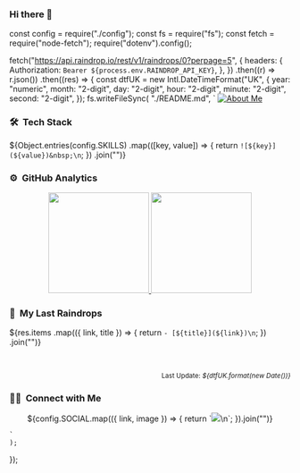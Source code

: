 ### Hi there 👋

const config = require("./config");
const fs = require("fs");
const fetch = require("node-fetch");
require("dotenv").config();

fetch("https://api.raindrop.io/rest/v1/raindrops/0?perpage=5", {
  headers: {
    Authorization: `Bearer ${process.env.RAINDROP_API_KEY}`,
  },
})
  .then((r) => r.json())
  .then((res) => {
    const dtfUK = new Intl.DateTimeFormat("UK", {
      year: "numeric",
      month: "2-digit",
      day: "2-digit",
      hour: "2-digit",
      minute: "2-digit",
      second: "2-digit",
    });
    fs.writeFileSync(
      "./README.md",
      `
<a href="https://codesandbox.io/s/pf4c0">![About Me](https://github.com/bufgix//blob/master/ttt(1).gif)</a>


### 🛠 &nbsp;Tech Stack

${Object.entries(config.SKILLS)
  .map(([key, value]) => {
    return `![${key}](${value})&nbsp;\n`;
  })
  .join("")}


### ⚙️ &nbsp;GitHub Analytics

<p align="center">
<a href="https://github.com/ajiybaibb">
  <img height="180em" src="${config.GITHUB_STATICS_URL}"/>
  <img height="180em" src="${config.MOST_LANG}"/>
</a>
</p>

### 🔖 &nbsp;My Last Raindrops
${res.items
  .map(({ link, title }) => {
    return `- [${title}](${link})\n`;
  })
  .join("")}

<br/>
<p align="right"><sup >Last Update: <i> ${dtfUK.format(new Date())}</i></sup></p>



### 🤝🏻 &nbsp;Connect with Me

<p align="center">
${config.SOCIAL.map(({ link, image }) => {
  return `<a href="${link}"><img src="${image}"/></a>\n`;
}).join("")}
</p>
    
    `
    );
  });
